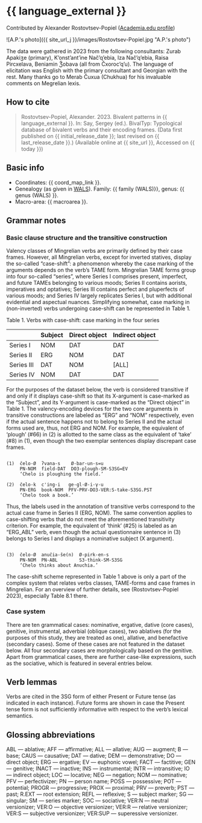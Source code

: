 # {{ language_external }}
Contributed by Alexander Rostovtsev-Popiel ([Academia.edu profile](https://uni-mainz.academia.edu/AlexPopiel))

![A.P.'s photo]({{ site_url_j }}/images/Rostovtsev-Popiel.jpg "A.P.'s photo")

The data were gathered in 2023 from the following consultants: Zurab Apakiʒe (primary), K’onst’ant’ine Nač’q’ebia, Iza Nač’q’ebia, Raisa Pircxelava, Beniamin Ǯobava (all from Čxoroc’q’u). The language of elicitation was English with the primary consultant and Georgian with the rest. Many thanks go to Merab Čuxua (Chukhua) for his invaluable comments on Megrelian lexis.

## How to cite
> Rostovtsev-Popiel, Alexander. 2023. Bivalent patterns in {{ language_external }}. 
> In: Say, Sergey (ed.). BivalTyp: 
> Typological database of bivalent verbs and their encoding frames. 
> (Data first published on {{ initial_release_date }}; last revised on {{ last_release_date }}.) 
> (Available online at {{ site_url }}, Accessed on {{ today }})

## Basic info
- Coordinates: {{ coord_map_link }}.
- Genealogy (as given in [WALS](https://wals.info/)). Family: {{ family (WALS)}}, genus: {{ genus (WALS) }}.
- Macro-area: {{ macroarea }}.

## Grammar notes

### Basic clause structure and the transitive construction

Valency classes of Mingrelian verbs are primarily defined by their case frames. However, all Mingrelian verbs, except for inverted statives, display the so-called “case-shift”: a phenomenon whereby the case marking of the arguments depends on the verb’s TAME form. Mingrelian TAME forms group into four so-called “series”, where Series I comprises present, imperfect, and future TAMEs belonging to various moods; Series II contains aorists, imperatives and optatives; Series III contains perfect and pluperfects of various moods; and Series IV largely replicates Series I, but with additional evidential and aspectual nuances. Simplifying somewhat, case marking in (non-inverted) verbs undergoing case-shift can be represented in Table 1.

Table 1. Verbs with case-shift: case marking in the four series

<div class="before-table"></div>

|            | Subject | Direct object | Indirect object |
| ---------- | ------- | ------------- | --------------- |
| Series I   | NOM     | DAT           | DAT             |
| Series II  | ERG     | NOM           | DAT             |
| Series III | DAT     | NOM           | [ALL]           |
| Series IV  | NOM     | DAT           | DAT             |

For the purposes of the dataset below, the verb is considered transitive if and only if it displays case-shift so that its X-argument is case-marked as the “Subject”, and its Y-argument is case-marked as the “Direct object” in Table 1. The valency-encoding devices for the two core arguments in transitive constructions are labeled as “ERG” and “NOM” respectively, even if the actual sentence happens not to belong to Series II and the actual forms used are, thus, not ERG and NOM. For example, the equivalent of ‘plough’ (#66) in (2) is allotted to the same class as the equivalent of ‘take’ (#8) in (1), even though the two exemplar sentences display discrepant case frames.

```

(1)  čelo-Ø  ʔvana-s    Ø-bar-un-s=u
     PN-NOM  field-DAT  DO3-plough-SM-S3SG=EV
     ‘Chelo is ploughing the field.’

(2)  čelo-k  c'ing-i   ge-gl-Ø-i-γ-u
     PN-ERG  book-NOM  PFV-PRV-DO3-VER:S-take-S3SG.PST
     ‘Chelo took a book.’

```

Thus, the labels used in the annotation of transitive verbs correspond to the actual case frame in Series II (ERG, NOM). The same convention applies to case-shifting verbs that do not meet the aforementioned transitivity criterion. For example, the equivalent of ‘think’ (#25) is labeled as an “ERG_ABL” verb, even though the actual questionnaire sentence in (3) belongs to Series I and displays a nominative subject (X argument).

```

(3)  čelo-Ø  anučia-še(n)  Ø-pirk-en-s
     PN-NOM  PN-ABL        S3-think-SM-S3SG
     ‘Chelo thinks about Anuchia.’

```

The case-shift scheme represented in Table 1 above is only a part of the complex system that relates verbs classes, TAME-forms and case frames in Mingrelian. For an overview of further details, see (Rostovtsev-Popiel 2023), especially Table 8.1 there.

### Case system

There are ten grammatical cases: nominative, ergative, dative (core cases), genitive, instrumental, adverbial (oblique cases), two ablatives (for the purposes of this study, they are treated as one), allative, and benefactive (secondary cases). Some of these cases are not featured in the dataset below. All four secondary cases are morphologically based on the genitive. Apart from grammatical cases, there are further case-like expressions, such as the sociative, which is featured in several entries below.

## Verb lemmas

Verbs are cited in the 3SG form of either Present or Future tense (as indicated in each instance). Future forms are shown in case the Present tense form is not sufficiently informative with respect to the verb’s lexical semantics.

## Glossing abbreviations

ABL — ablative; AFF — affirmative; ALL — allative; AUG — augment; B — base; CAUS — causative; DAT — dative; DEM — demonstrative; DO — direct object; ERG — ergative; EV — euphonic vowel; FACT — factitive; GEN — genitive; INACT — inactive; INS — instrumental; INTR — intransitive; IO — indirect object; LOC — locative; NEG — negation; NOM — nominative; PFV — perfectivizer; PN — person name; POSS — possessive; POT — potential; PROGR — progressive; PROX — proximal; PRV — preverb; PST — past; R.EXT — root extension; REFL — reflexive; S — subject marker; SG — singular; SM — series marker; SOC — sociative; VER:N — neutral versionizer; VER:O — objective versionizer; VER:R — relative versionizer; VER:S — subjective versionizer; VER:SUP — superessive versionizer.
